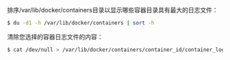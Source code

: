 排序/var/lib/docker/containers目录以显示哪些容器目录具有最大的日志文件：

```bash
$ du -d1 -h /var/lib/docker/containers | sort -h
```

清除您选择的容器日志文件的内容：

```bash
$ cat /dev/null > /var/lib/docker/containers/container_id/container_log_name
```

